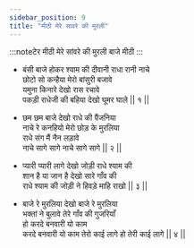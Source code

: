 ```yaml
---
sidebar_position: 9
title: "मीठी मेरे सावरे की मुरली"
---
```


:::noteटेर
मीठी मेरे सांवरे की मुरली बाजे मीठी
:::

- बंसी बाजे होकर श्याम की दीवानी राधा रानी नाचे <br/>
  छोटो सो कन्हैया मेरो बांसुरी बजावे <br/>
  यमुना किनारे देखो रास रचावे <br/>
  पकड़ी राधेजी की बहिया देखो घूमर घाले || १ ||

- छम छम बाजे देखो राधे की पैंजनिया <br/>
  नाचे रे कनहियो मेरो छोड़ के मुरलिया <br/>
  राधे संग मैं नैन लड़ावे <br/>
  नाचे सागे सागे नाचे सागे सागे || २ ||

- प्यारी प्यारी लागे देखो जोड़ी राधे श्याम की <br/>
  शान है या जान है देखो सारे गाँव की <br/>
  राधे श्याम की जोड़ी ने हिवड़े माहि राखो || ३ ||

- बाजे रे मुरलिया देखो बाजे रे मुरलिया <br/>
  भक्तां ने बुलावे तेरे गाँव की गुजरियाँ <br/>
  हो करदे बनवारी यो काम <br/>
  करदे बनवारी यो काम तेरो काई लागे हो तेरी काई लागे || ४ ||
